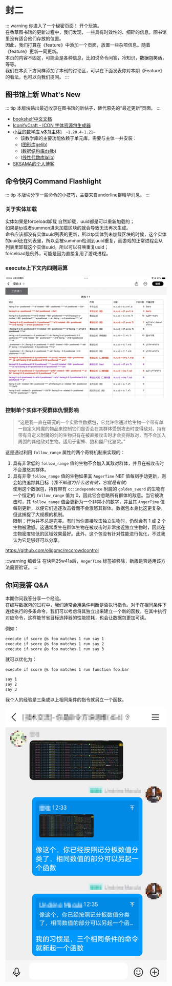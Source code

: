 <script setup>
import { useData } from 'vitepress'
import ColorLine from '/.vitepress/vue/ColorLine.vue'
const { isDark } = useData()
</script>

# 封二
<ColorLine :height="4"/>

::: warning 你进入了一个秘密页面！
开个玩笑。  
在香草图书馆的更新过程中，我们发现，一些具有时效性的、细碎的信息，图书馆里没有适合他们存放的位置。  
因此，我们打算在《feature》中添加一个页面，放置一些杂项信息。随着《feature》更新一同更新。  
本页的内容不固定，可能会是各种信息，比如说命令问答，冷知识，~~数据包笑话~~，等等。  
我们在本页下方同样添加了本刊的讨论区，可以在下面发表你对本期《Feature》的看法，也可以向我们提问。
:::

## 图书馆上新 What's New
<ColorLine :height="2"/>

::: tip
本版块贴出最近收录在图书馆的新帖子，替代原先的“最近更新”页面。
:::

- [bookshelf中文文档](https://docs.mcbookshelf.dev/zh-cn/master/)
- [IconifyCraft - ICON 字体资源包生成器](https://iconifycraft.vercel.app/)
- [小豆的数学库 **v3.1**(主体)](https://github.com/xiaodou8593/math3.1)&nbsp;&nbsp; `~1.20.4-1.21~`
    - 该数学库的主要功能依赖于单元库，需要与主体一并安装：
    - ([图形库gelib](https://github.com/xiaodou8593/math3.1_gelib))&nbsp;&nbsp;
    - ([数据结构库dslib](https://github.com/xiaodou8593/math3.1_dslib))&nbsp;&nbsp;
    - ([线性代数库lalib](https://github.com/xiaodou8593/math3.1_lalib))&nbsp;&nbsp;
- [SKSAMA的个人博客](https://ymqlgthbsakuradream.github.io/archives/)


## 命令快闪 Command Flashlight
<ColorLine :height="2"/>

::: tip
本版块分享一些命令的小技巧，主要来自underline群精华消息。
:::

### 关于实体加载
实体如果是forceload卸载 自然卸载，uuid都是可以重新加载的；  
如果是tp或者summon进未加载区块的就会导致无法再次生成。  
命令应该都没有实体uuid列表的更新，所以tp实体到未加载区块的时候，这个实体的uuid还在列表里，所以会被summon检测到uuid重复，而游戏的正常进程会从列表里卸载这个实体uuid，所以可以召唤重复uuid；  
forceload是例外，可能是因为直接复用了游戏进程。

### execute上下文内四则运算

![](execute_formula.png)

### 控制单个实体不受群体仇恨影响

> “这是我一直在研究的一个实验性数据包，它允许你通过给生物一个带有单一自定义附魔的物品来控制它们是否会在其群体受到攻击时变得敌对。持有带有自定义附魔的剑的生物只有在被直接攻击时才会变得敌对，而不会加入周围的其他敌对生物。适用于蜜蜂、狼和僵尸化猪灵。”  

这是通过利用 `follow_range` 属性的两个奇特机制来实现的：  
1. 具有非常低的 `follow_range` 值的生物不会加入其敌对群体，并且在被攻击时不会激怒其群体。  
2. 具有非零 `follow_range` 值的生物如果其 `AngerTime` NBT 值每刻手动更新，则会始终追踪其目标（_我不知道为什么这有效，它就是有效_）  
使用这个数据包，持有带有 `cc:independence` 附魔的 `golden_sword` 的生物有一个恒定的 `follow_range` 值为 0，因此它会忽略所有群体的敌意。当它被攻击时，其 `follow_range` 值会更新为一个非常小的数字，并且其 `AngerTime` 值每刻更新，以便它们追逐攻击者而不会激怒其群体。数据包本身比这更复杂，但这捕捉了大规模的机制。  
限制：行为并不总是完美。有时当你直接攻击独立生物时，仍然会有 1 或 2 个生物被激怒。这通常发生在群体生物在被攻击时非常接近独立生物时，因此在生物密度较低的区域效果最好。此外，这个包没有针对性能进行优化，不过我认为它足够好可以分享。  

https://github.com/oligomc/mccrowdcontrol

:::warning 编者注
在快照25w41a后，`AngerTime` 标签被移除，新版是否适用该方法需要验证。
:::

## 你问我答 Q&A

本期你问我答分享一个经验。  
在编写数据包的过程中，我们通常会用条件判断是否执行指令。对于在相同条件下连续执行的多条命令，我们可以考虑将其独立出来建立一个新的函数，在其中执行对应命令，这样能节省目标选择器的性能损耗，也会让数据包更加可读。  

例如：
```mcfunction
execute if score @s foo matches 1 run say 1
execute if score @s foo matches 1 run say 2
execute if score @s foo matches 1 run say 3
```

就可以优化为：
```mcfunction
execute if score @s foo matches 1 run function foo:bar
```

```mcfunction
say 1
say 2
say 3
```

我个人的经验是三条或以上相同条件的指令就另立一个函数。

![](command.jpg)

<ClientOnly>
  <GiscusComment
    repo="CR-019/datapack-index"
    repoId="R_kgDONRhuqw"
    category="闲聊 Chats"
    categoryId="DIC_kwDONRhuq84CkchW"
    mapping="number"
    term="27"
    :strict="false"
    :reactionsEnabled="true"
    emitMetadata="0"
    inputPosition="top"
    :theme="isDark ? 'dark' : 'light'"
    lang="zh-CN"
    loading="lazy"
    class="giscus-wrapper"
  />
</ClientOnly>